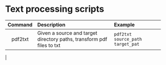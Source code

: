 # Text processing scripts

| Command  | Description | Example |
| :------: | :---------- | :------ |
| pdf2txt  | Given a source and target directory paths, transform pdf files to txt | ```pdf2txt source_path target_pat```|
| 

